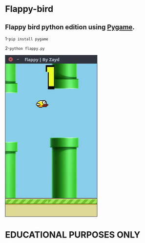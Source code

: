 # Flappy-bird
## Flappy bird python edition using [Pygame](https://github.com/pygame/pygame).


1-```pip install pygame```


2-```python flappy.py```

![preview](./preview.jpg)


# EDUCATIONAL PURPOSES ONLY
